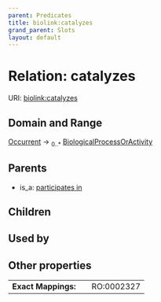 ```yaml
---
parent: Predicates
title: biolink:catalyzes
grand_parent: Slots
layout: default
---
```


# Relation: catalyzes




URI: [biolink:catalyzes](https://w3id.org/biolink/catalyzes)

## Domain and Range

[Occurrent](Occurrent.md) ->  <sub>0..\*</sub> [BiologicalProcessOrActivity](BiologicalProcessOrActivity.md)

## Parents

 *  is_a: [participates in](participates_in.md)

## Children


## Used by


## Other properties

|  |  |  |
| --- | --- | --- |
| **Exact Mappings:** | | RO:0002327 |


